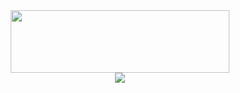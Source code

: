 <div id="header" align="center">
  <img src="https://media.tenor.com/dGYdCq9H6O4AAAAd/cat-kitty.gif" width="350" height = "100"/>
</div>

<div align="center">
<a href="https://www.youtube.com/watch?v=UHKHPybcLuc">
    <img src="https://img.shields.io/badge/YouTube-red?style=for-the-badge&logo=youtube&logoColor=white"/>
</a>
</div>

<div align="center">
<img src="https://komarev.com/ghpvc/?username=SomeButters&style=flat-square&color=blue" alt=""/>
</div>

